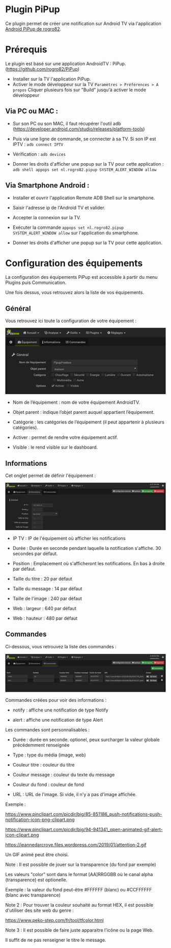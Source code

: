 
# Plugin PiPup
Ce plugin permet de créer une notification sur Android TV via l'application [Android PiPup de rogro82](https://github.com/rogro82/PiPup).

# Prérequis
Le plugin est basé sur une application AndroidTV : PiPup. (https://github.com/rogro82/PiPup)
- Installer sur la TV l'application PiPup.
- Activer le mode développeur sur la TV
`Paramètres > Préférences > A propos`
Cliquer plusieurs fois sur "Build" jusqu'à activer le mode développeur

## Via PC ou MAC :
- Sur son PC ou son MAC, il faut récupérer l'outil adb (https://developer.android.com/studio/releases/platform-tools)

- Puis via une ligne de commande, se connecter à sa TV. Si son IP est IPTV :
`adb connect IPTV`

- Vérification :
`adb devices`

- Donner les droits d'afficher une popup sur la TV pour cette application :
`adb shell appops set nl.rogro82.pipup SYSTEM_ALERT_WINDOW allow`

## Via Smartphone Android :
- Installer et ouvrir l'application Remote ADB Shell sur le smartphone.
- Saisir l'adresse ip de l'Android TV et valider.
- Accepter la connexion sur la TV.
- Exécuter la commande 
`appops set nl.rogro82.pipup SYSTEM_ALERT_WINDOW allow` sur l'application du smartphone.

- Donner les droits d'afficher une popup sur la TV pour cette application.
 

# Configuration des équipements
 

La configuration des équipements PiPup est accessible à partir du menu Plugins puis Communication.

Une fois dessus, vous retrouvez alors la liste de vos équipements.

  

## Général

  

Vous retrouvez ici toute la configuration de votre équipement :

  

![Général](../images/Onglet_1.png)

  

- Nom de l’équipement : nom de votre équipement AndroidTV.

- Objet parent : indique l’objet parent auquel appartient l’équipement.

- Catégorie : les catégories de l’équipement (il peut appartenir à plusieurs catégories).

- Activer : permet de rendre votre équipement actif.

- Visible : le rend visible sur le dashboard.

  

## Informations

  

Cet onglet permet de définir l'équipement :

  

![Général](../images/Onglet_2.png)

  

- IP TV : IP de l'équipement où afficher les notifications

- Durée : Durée en seconde pendant laquelle la notification s'affiche. 30 secondes par défaut.

- Position : Emplacement où s'afficheront les notifications. En bas à droite par défaut.

- Taille du titre : 20 par défaut

- Taille du message : 14 par défaut

- Taille de l'image : 240 par défaut

- Web : largeur : 640 par défaut

- Web : hauteur : 480 par défaut

  

## Commandes

  

Ci-dessous, vous retrouvez la liste des commandes :

  

![Commandes](../images/Onglet_3.png)

  

Commandes créées pour voir des informations :

- notify : affiche une notification de type Notify

- alert : affiche une notification de type Alert

  

Les commandes sont personnalisables :

- Durée : durée en seconde. optionel, peux surcharger la valeur globale précédemment renseignée

- Type : type du média (image, web)

- Couleur titre : couleur du titre

- Couleur message : couleur du texte du message

- Couleur du fond : couleur de fond

- URL : URL de l'image. Si vide, il n'y a pas d'image affichée.

Exemple :

https://www.pinclipart.com/picdir/big/85-851186_push-notifications-push-notification-icon-png-clipart.png

https://www.pinclipart.com/picdir/big/94-941341_open-animated-gif-alert-icon-clipart.png

https://jeannedarcroye.files.wordpress.com/2019/01/attention-2.gif

Un GIF animé peut être choisi.

  

Note : Il est possible de jouer sur la transparence (du fond par exemple)

Les valeurs "color" sont dans le format [AA]RRGGBB où le canal alpha (transparence) est optionelle.

Exemple : la valeur du fond peut-être #FFFFFF (blanc) ou #CCFFFFFF (blanc avec transparence)

  

Note 2 : Pour trouver la couleur souhaité au format HEX, il est possible d'utiliser des site web du genre :

https://www.peko-step.com/fr/tool/tfcolor.html

  

Note 3 : Il est possible de faire juste apparaitre l'icône ou la page Web.

Il suffit de ne pas renseigner le titre le message.
